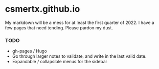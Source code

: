 # csmertx.github.io
My markdown will be a mess for at least the first quarter of 2022.  I have a few pages that need tending.  Please pardon my dust.

### TODO
- gh-pages / Hugo
- Go through larger notes to validate, and write in the last valid date.
- Expandable / collapsible menus for the sidebar
